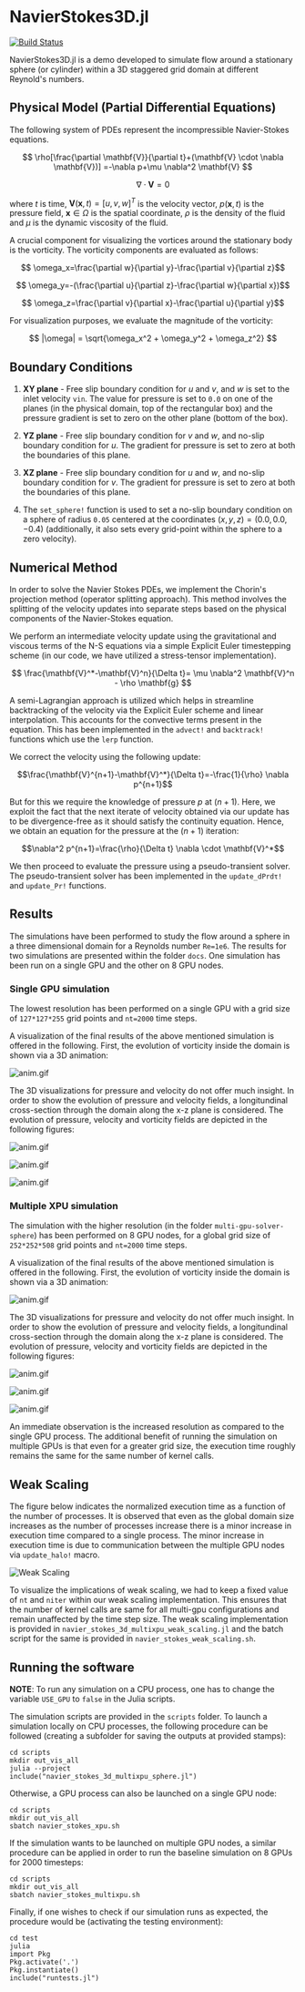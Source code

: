 # NavierStokes3D.jl

[![Build Status](https://github.com/arsh-k/NavierStokes3D.jl/actions/workflows/CI.yml/badge.svg)](https://github.com/arsh-k/NavierStokes3D.jl/actions/workflows/CI.yml?query=branch%3Aarthur)

NavierStokes3D.jl is a demo developed to simulate flow around a stationary sphere (or cylinder) within a 3D staggered grid domain at different Reynold's numbers. 

## Physical Model (Partial Differential Equations)

The following system of PDEs represent the incompressible Navier-Stokes equations. 

$$
\rho[\frac{\partial \mathbf{V}}{\partial t}+(\mathbf{V} \cdot \nabla \mathbf{V})] =-\nabla p+\mu \nabla^2 \mathbf{V}
$$

$$
\nabla \cdot \mathbf{V} =0
$$

where $t$ is time, $\textbf{V}(\textbf{x},t) = [u,v,w]^T$ is the velocity vector, $p(\textbf{x}, t)$ is the pressure field, $\textbf{x} \in \Omega$ is the spatial coordinate, $\rho$ is the density of the fluid and $\mu$ is the dynamic viscosity of the fluid.

A crucial component for visualizing the vortices around the stationary body is the vorticity. The vorticity components are evaluated as follows:

$$ \omega_x=\frac{\partial w}{\partial y}-\frac{\partial v}{\partial z}$$

$$ \omega_y=-(\frac{\partial u}{\partial z}-\frac{\partial w}{\partial x})$$

$$ \omega_z=\frac{\partial v}{\partial x}-\frac{\partial u}{\partial y}$$

For visualization purposes, we evaluate the magnitude of the vorticity:

$$ 
    |\omega| = \sqrt{\omega_x^2 + \omega_y^2 + \omega_z^2}
$$

## Boundary Conditions

1. **XY plane** - Free slip boundary condition for $u$ and $v$, and $w$ is set to the inlet velocity `vin`. The value for pressure is set to `0.0` on one of the planes (in the physical domain, top of the rectangular box) and the pressure gradient is set to zero on the other plane (bottom of the box).

2. **YZ plane** - Free slip boundary condition for $v$ and $w$, and no-slip boundary condition for $u$. The gradient for pressure is set to zero at both the boundaries of this plane.

3. **XZ plane** - Free slip boundary condition for $u$ and $w$, and no-slip boundary condition for $v$. The gradient for pressure is set to zero at both the boundaries of this plane.

4. The `set_sphere!` function is used to set a no-slip boundary condition on a sphere of radius `0.05` centered at the coordinates $(x, y, z) = (0.0, 0.0, -0.4)$ (additionally, it also sets every grid-point within the sphere to a zero velocity).

## Numerical Method

In order to solve the Navier Stokes PDEs, we implement the Chorin's projection method (operator splitting approach). This method involves the splitting of the velocity updates into separate steps based on the physical components of the Navier-Stokes equation.

We perform an intermediate velocity update using the gravitational and viscous terms of the N-S equations via a simple Explicit Euler timestepping
scheme (in our code, we have utilized a stress-tensor implementation).

$$
\frac{\mathbf{V}^*-\mathbf{V}^n}{\Delta t}= \mu \nabla^2 \mathbf{V}^n - \rho \mathbf{g}
$$

A semi-Lagrangian approach is utilized which helps in streamline backtracking of the velocity via the Explicit Euler scheme and linear interpolation. This accounts for the convective terms present in the equation. This has been implemented in the `advect!` and `backtrack!` functions which use the `lerp` function.

We correct the velocity using the following update:

$$\frac{\mathbf{V}^{n+1}-\mathbf{V}^*}{\Delta t}=-\frac{1}{\rho} \nabla p^{n+1}$$

But for this we require the knowledge of pressure $p$ at $(n+1)$. Here, we exploit the fact that the next iterate of velocity obtained via our update has to be divergence-free as it should satisfy the continuity equation. Hence, we obtain an equation for the pressure at the $(n+1)$ iteration:

$$\nabla^2 p^{n+1}=\frac{\rho}{\Delta t} \nabla \cdot \mathbf{V}^*$$

We then proceed to evaluate the pressure using a pseudo-transient solver. The pseudo-transient solver has been implemented in the `update_dPrdτ!` and `update_Pr!` functions.

## Results 

The simulations have been performed to study the flow around a sphere in a three dimensional domain for a Reynolds number `Re=1e6`. The results for two simulations are presented within the folder `docs`. One simulation has been run on a single GPU and the other on 8 GPU nodes.

### Single GPU simulation 
The lowest resolution has been performed on a single GPU with a grid size of `127*127*255` grid points and `nt=2000` time steps. 

A visualization of the final results of the above mentioned simulation is offered in the following. First, the evolution of vorticity inside the domain is shown via a 3D animation: 

![anim.gif](docs/gpu-solver-sphere/3D_vorticity.gif)

The 3D visualizations for pressure and velocity do not offer much insight. In order to show the evolution of pressure and velocity fields, a longitundinal cross-section through the domain along the x-z plane is considered. The evolution of pressure, velocity and vorticity fields are depicted in the following figures: 

![anim.gif](docs/gpu-solver-sphere/slice_pressure.gif)

![anim.gif](docs/gpu-solver-sphere/slice_velocity_magnitude.gif)

![anim.gif](docs/gpu-solver-sphere/slice_vorticity.gif)


### Multiple XPU simulation

The simulation with the higher resolution (in the folder `multi-gpu-solver-sphere`) has been performed on 8 GPU nodes, for a global grid size of `252*252*508` grid points and `nt=2000` time steps. 

A visualization of the final results of the above mentioned simulation is offered in the following. First, the evolution of vorticity inside the domain is shown via a 3D animation: 

![anim.gif](docs/multi-gpu-solver-sphere/3D_vorticity.gif)

The 3D visualizations for pressure and velocity do not offer much insight. In order to show the evolution of pressure and velocity fields, a longitundinal cross-section through the domain along the x-z plane is considered. The evolution of pressure, velocity and vorticity fields are depicted in the following figures: 

![anim.gif](docs/multi-gpu-solver-sphere/slice_pressure.gif)

![anim.gif](docs/multi-gpu-solver-sphere/slice_velocity_magnitude.gif)

![anim.gif](docs/multi-gpu-solver-sphere/slice_vorticity.gif)

An immediate observation is the increased resolution as compared to the single GPU process. The additional benefit of running the simulation on multiple GPUs is that even for a greater grid size, the execution time roughly remains the same for the same number of kernel calls.

## Weak Scaling

The figure below indicates the normalized execution time as a function of the number of processes. It is observed that even as the global domain size increases as the number of processes increase there is a minor increase in execution time compared to a single process. The minor increase in execution time is due to communication between the multiple GPU nodes via `update_halo!` macro. 

![Weak Scaling](./docs/weak_scaling_navier_stokes_3d_multixpu.png)

To visualize the implications of weak scaling, we had to keep a fixed value of `nt` and `niter` within our weak scaling implementation. This ensures that the number of kernel calls are same for all multi-gpu configurations and remain unaffected by the time step size. The weak scaling implementation is provided in `navier_stokes_3d_multixpu_weak_scaling.jl` and the batch script for the same is provided in `navier_stokes_weak_scaling.sh`.

## Running the software
**NOTE**: To run any simulation on a CPU process, one has to change the variable `USE_GPU` to `false` in the Julia scripts.

The simulation scripts are provided in the `scripts` folder. To launch a simulation locally on CPU processes, the following procedure can be followed (creating a subfolder for saving the outputs at provided stamps): 

```
cd scripts
mkdir out_vis_all
julia --project
include("navier_stokes_3d_multixpu_sphere.jl")
```

Otherwise, a GPU process can also be launched on a single GPU node: 

```
cd scripts
mkdir out_vis_all
sbatch navier_stokes_xpu.sh
```

If the simulation wants to be launched on multiple GPU nodes, a similar procedure can be applied in order to run the baseline simulation on 8 GPUs for 2000 timesteps: 

```
cd scripts
mkdir out_vis_all
sbatch navier_stokes_multixpu.sh
```

Finally, if one wishes to check if our simulation runs as expected, the procedure would be (activating the testing environment): 

```
cd test
julia
import Pkg
Pkg.activate('.')
Pkg.instantiate()
include("runtests.jl")
``` 